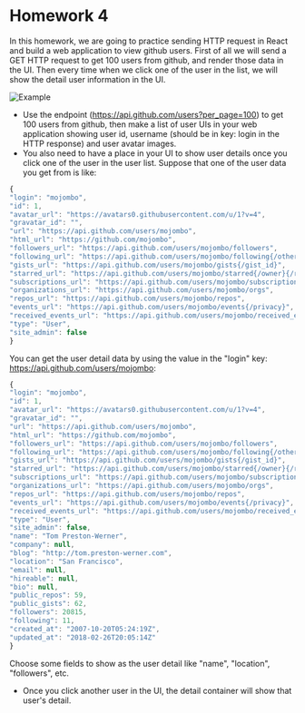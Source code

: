 # Homework 4

In this homework, we are going to practice sending HTTP request in React and build a web application to view github users. First of all we will send a GET HTTP request to get 100 users from github, and render those data in the UI. Then every time when we click one of the user in the list, we will show the detail user information in the UI.

![Example](../diagram/dist/react-homework-3.gif)

* Use the endpoint (https://api.github.com/users?per_page=100) to get 100 users from github, then make a list of user UIs in your web application showing user id, username (should be in key: login in the HTTP response) and user avatar images.
* You also need to have a place in your UI to show user details once you click one of the user in the user list. Suppose that one of the user data you get from is like:

```js
{
"login": "mojombo",
"id": 1,
"avatar_url": "https://avatars0.githubusercontent.com/u/1?v=4",
"gravatar_id": "",
"url": "https://api.github.com/users/mojombo",
"html_url": "https://github.com/mojombo",
"followers_url": "https://api.github.com/users/mojombo/followers",
"following_url": "https://api.github.com/users/mojombo/following{/other_user}",
"gists_url": "https://api.github.com/users/mojombo/gists{/gist_id}",
"starred_url": "https://api.github.com/users/mojombo/starred{/owner}{/repo}",
"subscriptions_url": "https://api.github.com/users/mojombo/subscriptions",
"organizations_url": "https://api.github.com/users/mojombo/orgs",
"repos_url": "https://api.github.com/users/mojombo/repos",
"events_url": "https://api.github.com/users/mojombo/events{/privacy}",
"received_events_url": "https://api.github.com/users/mojombo/received_events",
"type": "User",
"site_admin": false
}
```

You can get the user detail data by using the value in the "login" key: https://api.github.com/users/mojombo:

```js
{
"login": "mojombo",
"id": 1,
"avatar_url": "https://avatars0.githubusercontent.com/u/1?v=4",
"gravatar_id": "",
"url": "https://api.github.com/users/mojombo",
"html_url": "https://github.com/mojombo",
"followers_url": "https://api.github.com/users/mojombo/followers",
"following_url": "https://api.github.com/users/mojombo/following{/other_user}",
"gists_url": "https://api.github.com/users/mojombo/gists{/gist_id}",
"starred_url": "https://api.github.com/users/mojombo/starred{/owner}{/repo}",
"subscriptions_url": "https://api.github.com/users/mojombo/subscriptions",
"organizations_url": "https://api.github.com/users/mojombo/orgs",
"repos_url": "https://api.github.com/users/mojombo/repos",
"events_url": "https://api.github.com/users/mojombo/events{/privacy}",
"received_events_url": "https://api.github.com/users/mojombo/received_events",
"type": "User",
"site_admin": false,
"name": "Tom Preston-Werner",
"company": null,
"blog": "http://tom.preston-werner.com",
"location": "San Francisco",
"email": null,
"hireable": null,
"bio": null,
"public_repos": 59,
"public_gists": 62,
"followers": 20815,
"following": 11,
"created_at": "2007-10-20T05:24:19Z",
"updated_at": "2018-02-26T20:05:14Z"
}
```

Choose some fields to show as the user detail like "name", "location", "followers", etc.

* Once you click another user in the UI, the detail container will show that user's detail.
